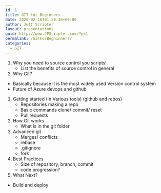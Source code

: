 ```yaml
---
id: 1
title: GIT for Beginners
date: 2020-02-16T01:59:36+00:00
author: Jeff Scripter
layout: presentations
guid: http://www.JPScripter.com/?p=1
permalink: /GitForBegninners/
categories:
  - GIT
---
```


1) Why you need to source control you scripts!
   - List the benefits of source control in general
1) Why Git?
  - Basically because it is the most widely used Version control system
  - Future of Azure devops and github
1) Getting started (In Various tools) (github and repos)
   - Repositories making a repo
   - Basic commands clone/ commit/ reset
   - Pull requests 
1) How Git works
   - What is in the git folder
1) Advanced git
   - Merges/ conflicts
   - rebase
   - .gitignore
   - fork
1) Best Practices
   - Size of repository, branch, commit
   - code progression?
1) What Next?
  - Build and deploy